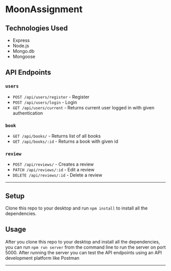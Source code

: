 # MoonAssignment

## Technologies Used

  * Express
  * Node.js
  * Mongo.db
  * Mongoose

## API Endpoints
### `users`
* `POST /api/users/register` - Register
* `POST /api/users/login` - Login
* `GET /api/users/current` - Returns current user logged in with given authentication
### `book`
* `GET /api/books/` - Returns list of all books
* `GET /api/books/:id` - Returns a book with given id
### `review`
* `POST /api/reviews/`  - Creates a review
* `PATCH /api/reviews/:id`  - Edit a review
* `DELETE /api/reviews/:id`  - Delete a review

---

## Setup
Clone this repo to your desktop and run `npm install` to install all the dependencies.

## Usage
After you clone this repo to your desktop and install all the dependencies, you can run `npm run server` from the command line to run the server on port 5000. After running the server you can test the API endpoints using an API development platform like Postman

---

